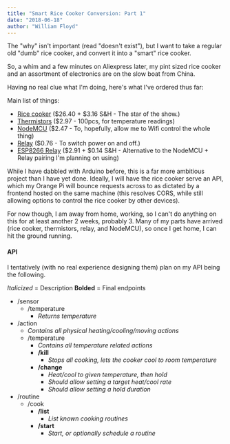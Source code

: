 ```yaml
---
title: "Smart Rice Cooker Conversion: Part 1"
date: "2018-06-18"
author: "William Floyd"
---
```


The "why" isn't important (read "doesn't exist"), but I want to take a regular old "dumb" rice cooker, and convert it into a "smart" rice cooker.

So, a whim and a few minutes on Aliexpress later, my pint sized rice cooker and an assortment of electronics are on the slow boat from China.

Having no real clue what I'm doing, here's what I've ordered thus far:

Main list of things:

- [Rice cooker](http://ali.onl/128Y) ($26.40 + $3.16 S&H - The star of the show.)
- [Thermistors](http://ali.onl/128Q) ($2.97 - 100pcs, for temperature readings)
- [NodeMCU](http://ali.onl/128R) ($2.47 - To, hopefully, allow me to Wifi control the whole thing)
- [Relay](http://ali.onl/128V) ($0.76 - To switch power on and off.)
- [ESP8266 Relay](http://ali.onl/128T) ($2.91 + $0.14 S&H - Alternative to the NodeMCU + Relay pairing I'm planning on using)

While I have dabbled with Arduino before, this is a far more ambitious project than I have yet done.
Ideally, I will have the rice cooker serve an API, which my Orange Pi will bounce requests across to as dictated by a frontend hosted on the same machine (this resolves CORS, while still allowing options to control the rice cooker by other devices).

For now though, I am away from home, working, so I can't do anything on this for at least another 2 weeks, probably 3.
Many of my parts have arrived (rice cooker, thermistors, relay, and NodeMCU), so once I get home, I can hit the ground running.

#### API

I tentatively (with no real experience designing them) plan on my API being the following.

*Italicized* = Description
**Bolded** = Final endpoints

- /sensor
  - /temperature
    - *Returns temperature*
- /action
  - *Contains all physical heating/cooling/moving actions*
  - /temperature
    - *Contains all temperature related actions*
    - **/kill**
      - *Stops all cooking, lets the cooker cool to room temperature*
    - **/change**
      - *Heat/cool to given temperature, then hold*
      - *Should allow setting a target heat/cool rate*
      - *Should allow setting a hold duration*
- /routine
  - /cook
    - **/list**
      - *List known cooking routines*
    - **/start**
      - *Start, or optionally schedule a routine*
